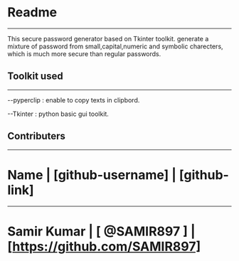 # Readme
*******************
 This secure password generator based on Tkinter toolkit. generate a mixture of password from small,capital,numeric and symbolic charecters, 
 which is much more secure than regular passwords.

## Toolkit used
***********************
 --pyperclip : enable to copy texts in clipbord. 

 --Tkinter   : python basic gui toolkit.
## Contributers
************************
#    Name     |   [github-username]  |   [github-link]
--------------------------------------------------------
# Samir Kumar |     [ @SAMIR897 ]    | [https://github.com/SAMIR897]


